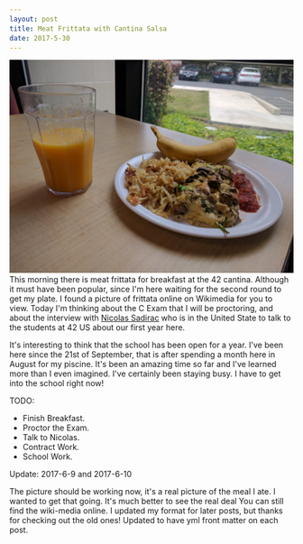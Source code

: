 ```yaml
---
layout: post
title: Meat Frittata with Cantina Salsa
date: 2017-5-30
---
```

![frittata](images/2017-5-30.jpg)
This morning there is meat frittata for breakfast at the 42 cantina.
Although it must have been popular, since I'm here waiting for the second round to get my plate.
I found a picture of frittata online on Wikimedia for you to view.
Today I'm thinking about the C Exam that I will be proctoring, and about the interview with [Nicolas Sadirac](https://en.wikipedia.org/wiki/Nicolas_Sadirac)
who is in the United State to talk to the students at 42 US about our first year here.

It's interesting to think that the school has been open for a year.
I've been here since the 21st of September, that is after spending a month here in August for my piscine.
It's been an amazing time so far and I've learned more than I even imagined.
I've certainly been staying busy. I have to get into the school right now!

TODO:

* Finish Breakfast.
* Proctor the Exam.
* Talk to Nicolas.
* Contract Work.
* School Work.

Update: 2017-6-9 and 2017-6-10

The picture should be working now, it's a real picture of the meal I ate.
I wanted to get that going. It's much better to see the real deal
You can still find the wiki-media online.
I updated my format for later posts, but thanks for checking out the old ones!
Updated to have yml front matter on each post.
